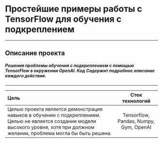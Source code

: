# Простейшие примеры работы с TensorFlow для обучения с подкреплением
-----------------------------------------------------------------------------------------------------------------------------------------------------------------------
## Описание проекта
#####  Решения проблемы обучения с подкреплением с помощью TensorFlow в окружении OpenAI. Код Содержит подробное описание каждого действия.
-----------------------------------------------------------------------------------------------------------------------------------------------------------------------

| Цель |  Стек технологий |
| :-------------------- |:---------------------------:|
| Целью проекта является демонстрация навыков в обучении с подкреплением. Целью не является создание модели высокого уровня, хотя при должном желании, проблема могла бы быть решена. | Tensorflow, Pandas, Numpy, Gym, OpenAI |






